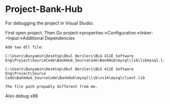 # Project-Bank-Hub
For debugging the project in Visual Studio:

First open project.
	Then Go project->properties->Configuration->linker->Input->Additional Dependencies
	
	Add two dll file: 
	
	C:\Users\Bunyamin\Desktop\Okul Dersleri\BLG 411E Software Eng\Project\SourceCode\BankHub_SourceCode\BankHub\mysql\lib\libmysql.lib
	
	C:\Users\Bunyamin\Desktop\Okul Dersleri\BLG 411E Software Eng\Project\Source Code\BankHub_SourceCode\BankHub\mysql\lib\vs14\mysqlclient.lib
	
	The file path propably different from me.	

Also debug x86
